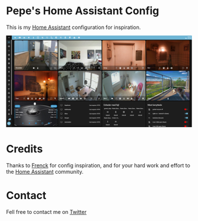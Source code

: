 # Pepe's Home Assistant Config
This is my [Home Assistant](https://github.com/home-assistant) configuration for inspiration.


![Image](https://github.com/allanpersson/home-assistant-config/blob/master/www/images/themes/material_dark_theme_custom_preview.png)

# Credits
Thanks to [Frenck](https://github.com/frenck) for config inspiration, and for your hard work and effort to the [Home Assistant](https://github.com/home-assistant) community.

# Contact
Fell free to contact me on [Twitter](http://twitter.com/marathonpepe)
